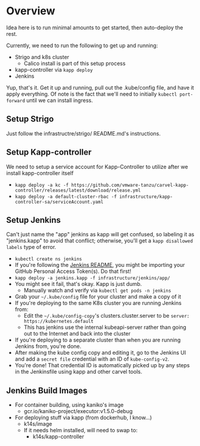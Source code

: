 # Overview

Idea here is to run minimal amounts to get started, then auto-deploy the rest.

Currently, we need to run the following to get up and running:

- Strigo and k8s cluster
    - Calico install is part of this setup process
- kapp-controller via `kapp deploy`
- Jenkins

Yup, that's it. Get it up and running, pull out the .kube/config file, and have it apply everything.
Of note is the fact that we'll need to initially `kubectl port-forward` until we can install ingress.


## Setup Strigo

Just follow the infrastructre/strigo/ README.md's instructions.

## Setup Kapp-controller

We need to setup a service account for Kapp-Controller to utilize after we install kapp-controller itself

- `kapp deploy -a kc -f https://github.com/vmware-tanzu/carvel-kapp-controller/releases/latest/download/release.yml`
- `kapp deploy -a default-cluster-rbac -f infrastructure/kapp-controller-sa/serviceAccount.yaml`

## Setup Jenkins

Can't just name the "app" jenkins as kapp will get confused, so labeling it as "jenkins.kapp" to avoid that conflict;
otherwise, you'll get a `kapp disallowed labels` type of error.

- `kubectl create ns jenkins`
- If you're following the [Jenkins README](jenkins/README.md),
you might be importing your GitHub Personal Access Token(s). Do that first!
- `kapp deploy -a jenkins.kapp -f infrastructure/jenkins/app/`
- You might see it fail, that's okay. Kapp is just dumb.
    - Manually watch and verify via `kubectl get pods -n jenkins`
- Grab your `~/.kube/config` file for your cluster and make a copy of it
- If you're deploying to the same K8s cluster you are running Jenkins from:
    - Edit the `~/.kube/config-copy`'s clusters.cluster.server to be `server: https://kubernetes.default`
    - This has jenkins use the internal kubeapi-server rather than going out to the Internet and back into the cluster
- If you're deploying to a separate cluster than when you are running Jenkins from, you're done.
- After making the kube config copy and editing it,
go to the Jenkins UI and add a `secret file` credential with an ID of `kube-config-v2`.
- You're done! That credential ID is automatically picked up by any steps in the Jenkinsfile using kapp and other carvel tools.



## Jenkins Build Images

- For container building, using kaniko's image
    - gcr.io/kaniko-project/executor:v1.5.0-debug
- For deploying stuff via kapp (from dockerhub, I know...)
    - k14s/image
    - If it needs helm installed, will need to swap to:
        - k14s/kapp-controller
